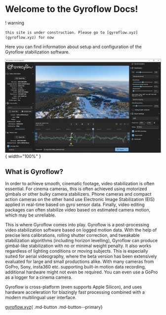 # Welcome to the Gyroflow Docs!

! warning

	this site is under construction. Please go to [gyroflow.xyz](gyroflow.xyz) for now


Here you can find information about setup and configuration of the Gyroflow stabilization software.

![!](assets/images/gyroflow_screenshot.jpg){ width="100%" }

## What is Gyroflow?

In order to achieve smooth, cinematic footage, video stabilization is often essential. For cinema cameras, this is often achieved using motorized gimbals or other bulky camera stabilizers. Phone cameras and compact action cameras on the other hand use Electronic Image Stabilization (EIS) applied in real-time based on gyro sensor data. Finally, video editing packages can often stabilize video based on estimated camera motion, which may be unreliable.

This is where Gyroflow comes into play. Gyroflow is a post-processing video stabilization software based on logged motion data. With the help of precise lens calibrations, rolling shutter correction, and tweakable stabilization algorithms (including horizon levelling), Gyroflow can produce gimbal-like stabilization with no or minimal weight penalty. It also works regardless of lighting conditions or moving subjects. This is especially suited for aerial videography, where the beta version has been extensively evaluated for large and small productions alike. With many cameras from GoPro, Sony, insta360 etc. supporting built-in motion data recording, additional hardware might not even be required. You can even use a GoPro as a logger for a cinema camera.

Gyroflow is cross-platform (even supports Apple Silicon), and uses hardware acceleration for blazingly fast processing combined with a modern multilingual user interface.

[gyroflow.xyz](https://gyroflow.xyz){ .md-button .md-button--primary}